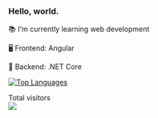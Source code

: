 ### Hello, world. 

📚 I'm currently learning web development

🖥️ Frontend: Angular

🧮 Backend: .NET Core

[![Top Languages](https://github-readme-stats.vercel.app/api/top-langs/?username=ErickMaia&layout=compact&theme=dark)](https://github.com/anuraghazra/github-readme-stats)

<p> 
  Total visitors<br>
  <img src="https://profile-counter.glitch.me/ErickMaia/count.svg" />
</p>


<!--
**ErickMaia/ErickMaia** is a ✨ _special_ ✨ repository because its `README.md` (this file) appears on your GitHub profile.

Here are some ideas to get you started:

- 🔭 I’m currently working on ...
- 🌱 I’m currently learning ...
- 👯 I’m looking to collaborate on ...
- 🤔 I’m looking for help with ...
- 💬 Ask me about ...
- 📫 How to reach me: ...
- 😄 Pronouns: ...
- ⚡ Fun fact: ...
-->
